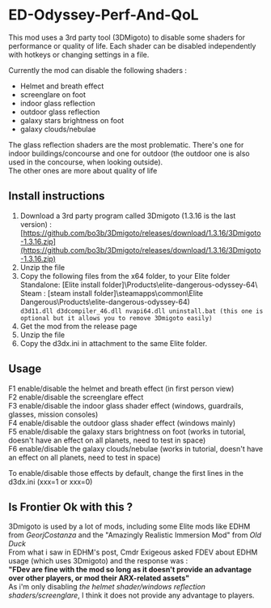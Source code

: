 # ED-Odyssey-Perf-And-QoL
This mod uses a 3rd party tool (3DMigoto) to disable some shaders for performance or quality of life.
Each shader can be disabled independently with hotkeys or changing settings in a file.

Currently the mod can disable the following shaders :
- Helmet and breath effect
- screenglare on foot
- indoor  glass reflection
- outdoor glass reflection 
- galaxy stars brightness on foot
- galaxy clouds/nebulae

The glass reflection shaders are the most problematic. There's one for indoor buildings/concourse and one for outdoor (the outdoor one is also used in the concourse, when looking outside).  
The other ones are more about quality of life 
  
## Install instructions  

1.  Download a 3rd party program called 3Dmigoto (1.3.16 is the last version) : [https://github.com/bo3b/3Dmigoto/releases/download/1.3.16/3Dmigoto-1.3.16.zip](https://github.com/bo3b/3Dmigoto/releases/download/1.3.16/3Dmigoto-1.3.16.zip)
2.  Unzip the file
3.  Copy the following files from the x64 folder, to your Elite folder  
    Standalone: [Elite install folder]\Products\elite-dangerous-odyssey-64\  
    Steam : [steam install folder]\steamapps\common\Elite Dangerous\Products\elite-dangerous-odyssey-64\)  
    `d3d11.dll d3dcompiler_46.dll nvapi64.dll uninstall.bat (this one is optional but it allows you to remove 3Dmigoto easily)`
4. Get the mod from the release page
4. Unzip the file
5. Copy the d3dx.ini in attachment to the same Elite folder.

## Usage   
F1 enable/disable the helmet and breath effect (in first person view)  
F2 enable/disable the screenglare effect  
F3 enable/disable the indoor glass shader effect (windows, guardrails, glasses, mission consoles)  
F4 enable/disable the outdoor glass shader effect (windows mainly)  
F5 enable/disable the galaxy stars brightness on foot (works in tutorial, doesn't have an effect on all planets, need to test in space)  
F6 enable/disable the galaxy clouds/nebulae (works in tutorial, doesn't have an effect on all planets, need to test in space)  
  
To enable/disable those effects by default, change the first lines in the d3dx.ini (xxx=1 or xxx=0)  
  
## Is Frontier Ok with this ?  
3Dmigoto is used by a lot of mods, including some Elite mods like EDHM from _GeorjCostanza_ and the "Amazingly Realistic Immersion Mod" from _Old Duck_  
From what i saw in EDHM's post, Cmdr Exigeous asked FDEV about EDHM usage (which uses 3Dmigoto) and the response was :  
**"FDev are fine with the mod so long as it doesn't provide an advantage over other players, or mod their ARX-related assets"**  
 As i'm only disabling *the helmet shader/windows reflection shaders/screenglare*, I think it does not provide any advantage to players.

